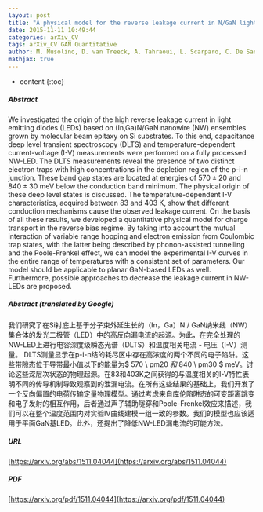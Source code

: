 ```yaml
---
layout: post
title: "A physical model for the reverse leakage current in N/GaN light-emitting diodes based on nanowires"
date: 2015-11-11 10:49:44
categories: arXiv_CV
tags: arXiv_CV GAN Quantitative
author: M. Musolino, D. van Treeck, A. Tahraoui, L. Scarparo, C. De Santi, M. Meneghini, E. Zanoni, L. Geelhaar, H. Riechert
mathjax: true
---
```


* content
{:toc}

##### Abstract
We investigated the origin of the high reverse leakage current in light emitting diodes (LEDs) based on (In,Ga)N/GaN nanowire (NW) ensembles grown by molecular beam epitaxy on Si substrates. To this end, capacitance deep level transient spectroscopy (DLTS) and temperature-dependent current-voltage (I-V) measurements were performed on a fully processed NW-LED. The DLTS measurements reveal the presence of two distinct electron traps with high concentrations in the depletion region of the p-i-n junction. These band gap states are located at energies of $570\pm20$ and $840\pm30$ meV below the conduction band minimum. The physical origin of these deep level states is discussed. The temperature-dependent I-V characteristics, acquired between 83 and 403 K, show that different conduction mechanisms cause the observed leakage current. On the basis of all these results, we developed a quantitative physical model for charge transport in the reverse bias regime. By taking into account the mutual interaction of variable range hopping and electron emission from Coulombic trap states, with the latter being described by phonon-assisted tunnelling and the Poole-Frenkel effect, we can model the experimental I-V curves in the entire range of temperatures with a consistent set of parameters. Our model should be applicable to planar GaN-based LEDs as well. Furthermore, possible approaches to decrease the leakage current in NW-LEDs are proposed.

##### Abstract (translated by Google)
我们研究了在Si衬底上基于分子束外延生长的（In，Ga）N / GaN纳米线（NW）集合体的发光二极管（LED）中的高反向漏电流的起源。为此，在完全处理的NW-LED上进行电容深度级瞬态光谱（DLTS）和温度相关电流 - 电压（I-V）测量。 DLTS测量显示在p-i-n结的耗尽区中存在高浓度的两个不同的电子陷阱。这些带隙态位于导带最小值以下的能量为$ 570 \ pm20 $和$ 840 \ pm30 $ meV。讨论这些深层次状态的物理起源。在83和403K之间获得的与温度相关的I-V特性表明不同的传导机制导致观察到的泄漏电流。在所有这些结果的基础上，我们开发了一个反向偏置的电荷传输定量物理模型。通过考虑来自库伦陷阱态的可变距离跳变和电子发射的相互作用，后者通过声子辅助隧穿和Poole-Frenkel效应来描述，我们可以在整个温度范围内对实验IV曲线建模一组一致的参数。我们的模型也应该适用于平面GaN基LED。此外，还提出了降低NW-LED漏电流的可能方法。

##### URL
[https://arxiv.org/abs/1511.04044](https://arxiv.org/abs/1511.04044)

##### PDF
[https://arxiv.org/pdf/1511.04044](https://arxiv.org/pdf/1511.04044)

